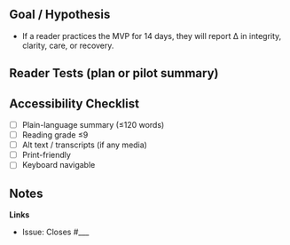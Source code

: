 ## Goal / Hypothesis
- If a reader practices the MVP for 14 days, they will report Δ in integrity, clarity, care, or recovery.

## Reader Tests (plan or pilot summary)

## Accessibility Checklist
- [ ] Plain-language summary (≤120 words)
- [ ] Reading grade ≤9
- [ ] Alt text / transcripts (if any media)
- [ ] Print-friendly
- [ ] Keyboard navigable

## Notes

**Links**
- Issue: Closes #___

